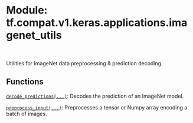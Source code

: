 <div itemscope itemtype="http://developers.google.com/ReferenceObject">
<meta itemprop="name" content="tf.compat.v1.keras.applications.imagenet_utils" />
<meta itemprop="path" content="Stable" />
</div>

# Module: tf.compat.v1.keras.applications.imagenet_utils


<table class="tfo-notebook-buttons tfo-api" align="left">
</table>



Utilities for ImageNet data preprocessing & prediction decoding.



## Functions

[`decode_predictions(...)`](../../../../../tf/keras/applications/imagenet_utils/decode_predictions.md): Decodes the prediction of an ImageNet model.

[`preprocess_input(...)`](../../../../../tf/keras/applications/imagenet_utils/preprocess_input.md): Preprocesses a tensor or Numpy array encoding a batch of images.



